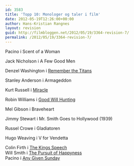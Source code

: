 ```yaml
---
id: 3583
title: 'Topp 10: Monologer og taler i film'
date: 2012-05-19T12:26:00+00:00
author: Hans-Kristian Rangnes
layout: revision
guid: http://filmbloggen.net/2012/05/19/3364-revision-7/
permalink: /2012/05/19/3364-revision-7/
---
```

Pacino i Scent of a Woman

<div class="video-shortcode">
</div>

Jack Nicholson i A Few Good Men

<div class="video-shortcode">
</div>

Denzel Washington i [Remember the Titans](http://filmbloggen.net/2011/04/27/ukas-idrettsfilm-2/)

<div class="video-shortcode">
</div>

Stanley Anderson i Armageddon

<div class="video-shortcode">
</div>

Kurt Russell i [Miracle  
](http://filmbloggen.net/2011/05/04/ukas-idrettsfilm-4/) 

<div class="video-shortcode">
</div>

Robin Williams i [Good Will Hunting  
](http://filmbloggen.net/2011/07/05/fra-skuffen-11-good-will-hunting/) 

<div class="video-shortcode">
</div>

Mel Gibson i Braveheart

<div class="video-shortcode">
</div>

Jimmy Stewart i Mr. Smith Goes to Hollywood (1939)

<div class="video-shortcode">
</div>

Russel Crowe i Gladiatoren

<div class="video-shortcode">
</div>

Hugo Weaving i V for Vendetta

<div class="video-shortcode">
</div>

Colin Firth i [The Kings Speech  
](http://filmbloggen.net/2011/03/31/the-kings-speech/) Will Smith i [The Pursuit of Happyness  
](http://filmbloggen.net/2011/04/18/fra-skuffen-1/) Pacino i [Any Given Sunday](http://filmbloggen.net/2011/08/26/fra-skuffen-12-any-given-sunday/)

&nbsp;